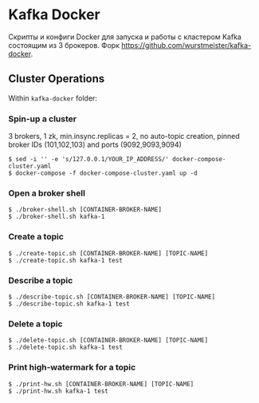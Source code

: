 # Kafka Docker

Скрипты и конфиги Docker для запуска и работы с кластером Kafka состоящим из 3 брокеров.
Форк https://github.com/wurstmeister/kafka-docker.

## Cluster Operations

Within `kafka-docker` folder:

### Spin-up a cluster
3 brokers, 1 zk, min.insync.replicas = 2, no auto-topic creation, pinned broker IDs (101,102,103) and ports (9092,9093,9094)

```
$ sed -i '' -e 's/127.0.0.1/YOUR_IP_ADDRESS/' docker-compose-cluster.yaml
$ docker-compose -f docker-compose-cluster.yaml up -d
```

### Open a broker shell

```
$ ./broker-shell.sh [CONTAINER-BROKER-NAME]
$ ./broker-shell.sh kafka-1
```

### Create a topic

```
$ ./create-topic.sh [CONTAINER-BROKER-NAME] [TOPIC-NAME]
$ ./create-topic.sh kafka-1 test
```

### Describe a topic

```
$ ./describe-topic.sh [CONTAINER-BROKER-NAME] [TOPIC-NAME]
$ ./describe-topic.sh kafka-1 test
```

### Delete a topic

```
$ ./delete-topic.sh [CONTAINER-BROKER-NAME] [TOPIC-NAME]
$ ./delete-topic.sh kafka-1 test
```

### Print high-watermark for a topic

```
$ ./print-hw.sh [CONTAINER-BROKER-NAME] [TOPIC-NAME]
$ ./print-hw.sh kafka-1 test
```